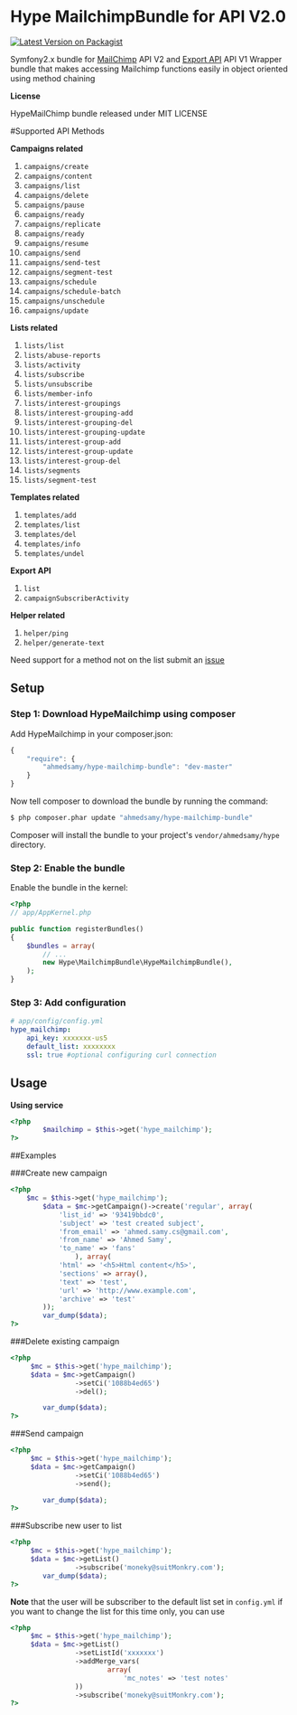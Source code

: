 Hype MailchimpBundle for API V2.0
========================

[![Latest Version on Packagist][ico-version]][link-packagist]

[ico-version]: https://img.shields.io/packagist/v/ahmedsamy/hype-mailchimp-bundle.svg?style=flat-square

[link-packagist]: https://packagist.org/packages/ahmedsamy/hype-mailchimp-bundle


Symfony2.x bundle for 
[MailChimp](http://apidocs.mailchimp.com/api/2.0/) API V2 and [Export API](http://apidocs.mailchimp.com/export/1.0/) API V1
Wrapper bundle that makes accessing Mailchimp functions easily in object oriented using method chaining 


**License**

HypeMailChimp bundle released under MIT LICENSE 

#Supported API Methods

**Campaigns related**

1. `campaigns/create`
2. `campaigns/content`
2. `campaigns/list`
2. `campaigns/delete`
2. `campaigns/pause`
2. `campaigns/ready`
2. `campaigns/replicate`
2. `campaigns/ready`
2. `campaigns/resume`
2. `campaigns/send`
2. `campaigns/send-test`
2. `campaigns/segment-test`
2. `campaigns/schedule`
2. `campaigns/schedule-batch`
2. `campaigns/unschedule`
2. `campaigns/update`

**Lists related**

1. `lists/list`
1. `lists/abuse-reports`
1. `lists/activity`
1. `lists/subscribe`
1. `lists/unsubscribe`
1. `lists/member-info`
1. `lists/interest-groupings`
1. `lists/interest-grouping-add`
1. `lists/interest-grouping-del`
1. `lists/interest-grouping-update`
1. `lists/interest-group-add`
1. `lists/interest-group-update`
1. `lists/interest-group-del`
1. `lists/segments`
1. `lists/segment-test`

**Templates related**

1. `templates/add`
1. `templates/list`
1. `templates/del`
1. `templates/info`
1. `templates/undel`



**Export API**

1. `list`
2. `campaignSubscriberActivity`

**Helper related**

1. `helper/ping`
1. `helper/generate-text`

Need support for a method not on the list submit an [issue](https://github.com/AhmedSamy/HypeMailchimpBundle/issues/new)

## Setup

### Step 1: Download HypeMailchimp using composer

Add HypeMailchimp in your composer.json:

```js
{
    "require": {
        "ahmedsamy/hype-mailchimp-bundle": "dev-master"
    }
}
```

Now tell composer to download the bundle by running the command:

``` bash
$ php composer.phar update "ahmedsamy/hype-mailchimp-bundle"
```

Composer will install the bundle to your project's `vendor/ahmedsamy/hype` directory.

### Step 2: Enable the bundle

Enable the bundle in the kernel:

``` php
<?php
// app/AppKernel.php

public function registerBundles()
{
    $bundles = array(
        // ...
        new Hype\MailchimpBundle\HypeMailchimpBundle(),
    );
}
```

### Step 3: Add configuration

``` yml
# app/config/config.yml
hype_mailchimp:
    api_key: xxxxxxx-us5
    default_list: xxxxxxxx
    ssl: true #optional configuring curl connection
```

## Usage

**Using service**

``` php
<?php
        $mailchimp = $this->get('hype_mailchimp');
?>
```

##Examples

###Create new campaign
``` php
<?php 
    $mc = $this->get('hype_mailchimp');
        $data = $mc->getCampaign()->create('regular', array(
            'list_id' => '93419bbdc0',
            'subject' => 'test created subject',
            'from_email' => 'ahmed.samy.cs@gmail.com',
            'from_name' => 'Ahmed Samy',
            'to_name' => 'fans'
                ), array(
            'html' => '<h5>Html content</h5>',
            'sections' => array(),
            'text' => 'test',
            'url' => 'http://www.example.com',
            'archive' => 'test'
        ));
        var_dump($data);
?>
```
###Delete existing campaign
``` php
<?php 
     $mc = $this->get('hype_mailchimp');
     $data = $mc->getCampaign()
                ->setCi('1088b4ed65')
                ->del();

        var_dump($data);
?>
```

###Send campaign
``` php
<?php 
     $mc = $this->get('hype_mailchimp');
     $data = $mc->getCampaign()
                ->setCi('1088b4ed65')
                ->send();

        var_dump($data);
?>
```

###Subscribe new user to list
``` php
<?php 
     $mc = $this->get('hype_mailchimp');
     $data = $mc->getList()
                ->subscribe('moneky@suitMonkry.com');
        var_dump($data);
?>
```
**Note** that the user will be subscriber to the default list set in `config.yml` 
if you want to change the list for this time only, you can use 
``` php
<?php 
     $mc = $this->get('hype_mailchimp');
     $data = $mc->getList()
                ->setListId('xxxxxxx')
                ->addMerge_vars(
                        array(
                            'mc_notes' => 'test notes'
                ))
                ->subscribe('moneky@suitMonkry.com');
?>
```
